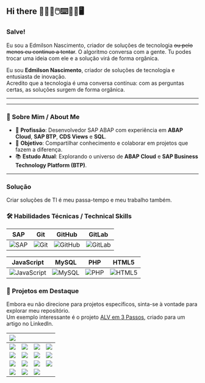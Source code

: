 ## Hi there 👨🏽‍💻🖱️⌨️💾💾🖥️

### Salve! 
Eu sou a Edmilson Nascimento, criador de soluções de tecnologia ~~ou pelo menos eu continuo a tentar~~.
O algoritmo conversa com a gente. Tu podes trocar uma ideia com ele e a solução virá de forma orgânica.


Eu sou **Edmilson Nascimento**, criador de soluções de tecnologia e entusiasta de inovação.  
Acredito que a tecnologia é uma conversa contínua: com as perguntas certas, as soluções surgem de forma orgânica.

---
---

### 🚀 Sobre Mim / About Me
- 💼 **Profissão**: Desenvolvedor SAP ABAP com experiência em **ABAP Cloud**, **SAP BTP**, **CDS Views** e **SQL**.
- 🎯 **Objetivo**: Compartilhar conhecimento e colaborar em projetos que fazem a diferença.
- 📚 **Estudo Atual**: Explorando o universo de **ABAP Cloud** e **SAP Business Technology Platform (BTP)**.

---

### Solução
Criar soluções de TI é meu passa-tempo e meu trabalho também.

### 🛠️ Habilidades Técnicas / Technical Skills
| SAP | Git | GitHub | GitLab |
| :---: | :---: | :---: | :---: |
| ![SAP](https://img.shields.io/badge/SAP-0FAAFF?style=for-the-badge&logo=sap&logoColor=white) | ![Git](https://img.shields.io/badge/GIT-E44C30?style=for-the-badge&logo=git&logoColor=white) | ![GitHub](https://img.shields.io/badge/GitHub-100000?style=for-the-badge&logo=github&logoColor=white) | ![GitLab](https://img.shields.io/badge/GitLab-330F63?style=for-the-badge&logo=gitlab&logoColor=white) |

| JavaScript | MySQL | PHP | HTML5 |
| :---: | :---: | :---: | :---: |
| ![JavaScript](https://img.shields.io/badge/JavaScript-323330?style=for-the-badge&logo=javascript&logoColor=F7DF1E) | ![MySQL](https://img.shields.io/badge/MySQL-005C84?style=for-the-badge&logo=mysql&logoColor=white) | ![PHP](https://img.shields.io/badge/PHP-777BB4?style=for-the-badge&logo=php&logoColor=white) | ![HTML5](https://img.shields.io/badge/HTML5-E34F26?style=for-the-badge&logo=html5&logoColor=white) |

### 📂 Projetos em Destaque
Embora eu não direcione para projetos específicos, sinta-se à vontade para explorar meu repositório.  
Um exemplo interessante é o projeto [ALV em 3 Passos](https://github.com/edmilson-nascimento/alv-3-passos), criado para um artigo no LinkedIn.




| <a href="https://instagram.com/edmilson_nascimento" target="_blank"><img src="https://img.shields.io/badge/SAP-0FAAFF?style=for-the-badge&logo=sap&logoColor=white" target="_blank"></a> ||||
| :--- | :--- | :--- | :--- |
| <img src="https://img.shields.io/badge/GIT-E44C30?style=for-the-badge&logo=git&logoColor=white" target="_blank"> | <img src="https://img.shields.io/badge/GitHub-100000?style=for-the-badge&logo=github&logoColor=white" target="_blank"> | <img src="https://img.shields.io/badge/GitLab-330F63?style=for-the-badge&logo=gitlab&logoColor=white" target="_blank"> | <img src="https://img.shields.io/badge/Azure_DevOps-0078D7?style=for-the-badge&logo=azure-devops&logoColor=white" target="_blank"> |
| <img src="https://img.shields.io/badge/JavaScript-323330?style=for-the-badge&logo=javascript&logoColor=F7DF1E" target="_blank"> | <img src="https://img.shields.io/badge/MySQL-005C84?style=for-the-badge&logo=mysql&logoColor=white" target="_blank"> | <img src="https://img.shields.io/badge/PHP-777BB4?style=for-the-badge&logo=php&logoColor=white" target="_blank"> | <img src="https://img.shields.io/badge/HTML5-E34F26?style=for-the-badge&logo=html5&logoColor=white" target="_blank"> |
| <a href="https://instagram.com/edmilson_nascimento" target="_blank"><img src="https://img.shields.io/badge/-Instagram-%23E4405F?style=for-the-badge&logo=instagram&logoColor=white" target="_blank"></a> | <a href="https://facebook.com/nascimento.edmilson" target="_blank"><img src="https://img.shields.io/badge/Facebook-1877F2?style=for-the-badge&logo=facebook&logoColor=white" target="_blank"></a> | <a href="https://discord.gg/edmilson2706" target="_blank"><img src="https://img.shields.io/badge/Discord-7289DA?style=for-the-badge&logo=discord&logoColor=white" target="_blank"></a> | <a href = "mailto:nascimento@abapconsulting.com.br"><img src="https://img.shields.io/badge/-Gmail-%23333?style=for-the-badge&logo=gmail&logoColor=white" target="_blank"></a> |
| <a href="https://www.linkedin.com/in/nascimentoedmilson" target="_blank"><img src="https://img.shields.io/badge/-LinkedIn-%230077B5?style=for-the-badge&logo=linkedin&logoColor=white" target="_blank"></a> | <a href="https://www.linkedin.com/in/nascimentoedmilson" target="_blank"><img src="https://img.shields.io/badge/ChatGPT-74aa9c?style=for-the-badge&logo=openai&logoColor=white" target="_blank"></a> | <a href="https://www.linkedin.com/in/nascimentoedmilson" target="_blank"><img src="https://img.shields.io/badge/Telegram-2CA5E0?style=for-the-badge&logo=telegram&logoColor=white" target="_blank"></a> |
